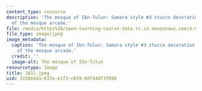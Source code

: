 ```yaml
---
content_type: resource
description: 'The mosque of Ibn-Tulun: Samara style #3 stucco decoration on the intrados
  of the mosque arcade.'
file: /media/https%3A/open-learning-course-data-rc.s3.amazonaws.com/4-615-the-architecture-of-cairo-spring-2002/3158eb4a637ee1f3c6590df448f3f098_1011.jpeg
file_type: image/jpeg
image_metadata:
  caption: 'The mosque of Ibn-Tulun: Samara style #3 stucco decoration on the intrados
    of the mosque arcade.'
  credit: ''
  image-alt: The mosque of Ibn-Tulun
resourcetype: Image
title: 1011.jpeg
uid: 3158eb4a-637e-e1f3-c659-0df448f3f098
---
```

